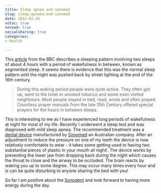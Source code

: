 ```yaml
---
title: Sleep apnea and sonomed
slug: sleep-apnoea-and-sonomed
date: 2012-02-28
notoc: true
noread: true
socialsharing: true
categories: 
- Health

---
```

This [article][bbc] from the BBC describes a sleeping pattern involving two sleeps of about 4 hours with a period of wakefulness in between, known as segmented sleep. It seems there is evidence that this was the normal sleep pattern until the night was pushed back by street lighting at the end of the 16th century.

> During this waking period people were quite active. They often got up, went to the toilet or smoked tobacco and some even visited neighbours. Most people stayed in bed, read, wrote and often prayed. Countless prayer manuals from the late 15th Century offered special prayers for the hours in between sleeps.

This is interesting to me as I have experienced long periods of wakefulness at night for most of my life. Recently I underwent a sleep test and was diagnosed with mild sleep apnea. The recommended treatment was a [dental device][somnomed] manufactured by [Sonomed][somnomed 2] an Australian company. After an adjustment to reduce the pressure on one of my teeth the device is now relatively comfortable to wear - it takes some getting used to having two substantial pieces of plastic in your mouth all night!. The device works by preventing the lower jaw from dropping back during the night which causes the throat to close and the airway to be occluded. The brain reacts by waking you up to some degree. This may occur many times every hour and is can be quite disturbing to anyone sharing the bed with you!

So far I am positive about the [Sonodent][somnomed 3] and look forward to having more energy during the day.

[bbc]: http://www.bbc.co.uk/news/magazine-16964783
[somnomed]: http://aus.somnomed.com/patients/somnodent-product-information-for-patients/
[somnomed 2]: http://www.somnomed.com.au/
[somnomed 3]: http://aus.somnomed.com/patients/
